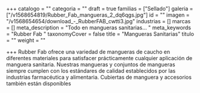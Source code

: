 +++
catalogo = ""
categoria = ""
draft = true
familias = ["Sellado"]
galeria = ["/v1568654819/Rubber_Fab_mangueras_2_dq6qgs.jpg"]
id = ""
imagen = "/v1568654654/download_-_RubberFAB_cwtti3.jpg"
industrias = []
marcas = []
meta_description = "Todo en mangueras sanitarias... "
meta_keywords = "Rubber Fab "
taxonomyCover = false
title = "Mangueras Sanitarias"
titulo = ""
weight = ""

+++
Rubber Fab ofrece una variedad de mangueras de caucho en diferentes materiales para satisfacer prácticamente cualquier aplicación de manguera sanitaria. Nuestras mangueras y conjuntos de mangueras siempre cumplen con los estándares de calidad establecidos por las industrias farmacéutica y alimentaria. Cubiertas de manguera y accesorios también están disponibles